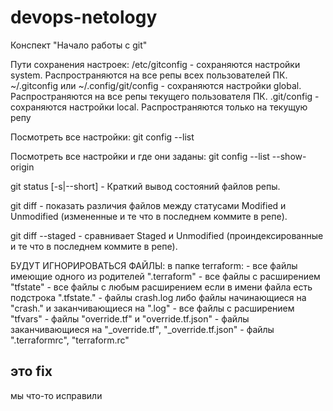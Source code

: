 # devops-netology

Конспект "Начало работы с git"

Пути сохранения настроек:
/etc/gitconfig - сохраняются настройки system. Распространяются на все репы всех пользователей ПК.
~/.gitconfig или ~/.config/git/config - сохраняются настройки global. Распространяются на все репы текущего пользователя ПК.
.git/config  - сохраняются настройки local. Распространяются только на текущую репу


Посмотреть все настройки:
git config --list

Посмотреть все настройки и где они заданы:
git config --list --show-origin

git status [-s|--short] - Краткий вывод состояний файлов репы.

git diff - показать различия файлов между статусами Modified и Unmodified (измененные и те что в последнем коммите в репе).

git diff --staged - сравнивает Staged и Unmodified (проиндексированные и те что в последнем коммите в репе).

БУДУТ ИГНОРИРОВАТЬСЯ ФАЙЛЫ:
в папке terraform:
	- все файлы имеющие одного из родителей ".terraform"
	- все файлы с расширением "tfstate"
	- все файлы с любым расширением если в имени файла есть подстрока ".tfstate."
	- файлы crash.log либо файлы начинающиеся на "crash." и заканчивающиеся на ".log"
	- все файлы с расширением "tfvars"
	- файлы "override.tf" и "override.tf.json"
	- файлы заканчивающиеся на "_override.tf", "_override.tf.json"
	- файлы ".terraformrc", "terraform.rc"

## это fix ##
мы что-то исправили
